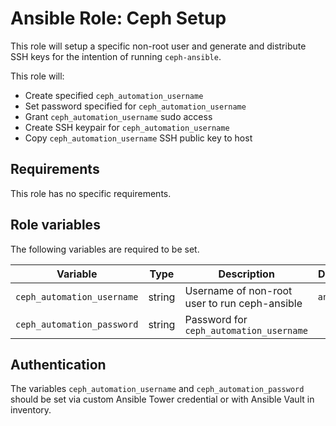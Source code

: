 # Ansible Role: Ceph Setup

This role will setup a specific non-root user and generate and distribute SSH keys for the intention of running `ceph-ansible`.

This role will:

- Create specified `ceph_automation_username`
- Set password specified for `ceph_automation_username`
- Grant `ceph_automation_username` sudo access
- Create SSH keypair for `ceph_automation_username`
- Copy `ceph_automation_username` SSH public key to host

## Requirements

This role has no specific requirements.

## Role variables

The following variables are required to be set.

| Variable | Type | Description | Default |
| -------- | ---- | ----------- | ------- |
| `ceph_automation_username` | string | Username of non-root user to run ceph-ansible | `ansible` |
| `ceph_automation_password` | string | Password for `ceph_automation_username` | |

## Authentication

The variables `ceph_automation_username` and `ceph_automation_password` should be set via custom Ansible Tower credential or with Ansible Vault in inventory.

